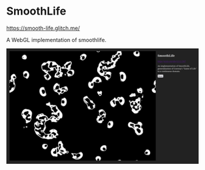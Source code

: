 # SmoothLife
<https://smooth-life.glitch.me/>

A WebGL implementation of smoothlife.

![SmoothLife](https://raw.githubusercontent.com/BenJilks/SmoothLife/master/screenshots/screenshot.jpg)
